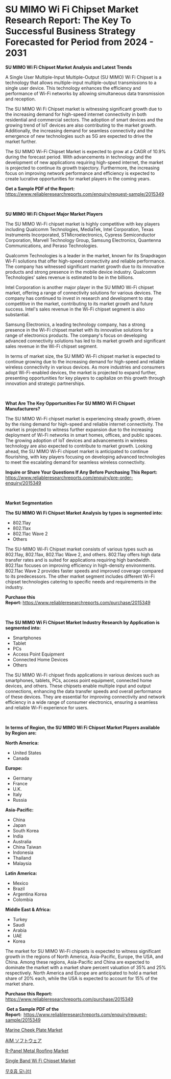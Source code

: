 <p><h1>SU MIMO Wi Fi Chipset Market Research Report: The Key To Successful Business Strategy Forecasted for Period from 2024 - 2031</h1></p><p><strong>SU MIMO Wi Fi Chipset Market Analysis and Latest Trends</strong></p>
<p><p>A Single User Multiple-Input Multiple-Output (SU MIMO) Wi Fi Chipset is a technology that allows multiple-input multiple-output transmissions to a single user device. This technology enhances the efficiency and performance of Wi-Fi networks by allowing simultaneous data transmission and reception.</p><p>The SU MIMO Wi Fi Chipset market is witnessing significant growth due to the increasing demand for high-speed internet connectivity in both residential and commercial sectors. The adoption of smart devices and the growing trend of IoT devices are also contributing to the market growth. Additionally, the increasing demand for seamless connectivity and the emergence of new technologies such as 5G are expected to drive the market further.</p><p>The SU MIMO Wi-Fi Chipset Market is expected to grow at a CAGR of 10.9% during the forecast period. With advancements in technology and the development of new applications requiring high-speed internet, the market is projected to continue its growth trajectory. Furthermore, the increasing focus on improving network performance and efficiency is expected to create lucrative opportunities for market players in the coming years.</p></p>
<p><strong>Get a Sample PDF of the Report:&nbsp;</strong> <a href="https://www.reliableresearchreports.com/enquiry/request-sample/2015349">https://www.reliableresearchreports.com/enquiry/request-sample/2015349</a></p>
<p>&nbsp;</p>
<p><strong>SU MIMO Wi Fi Chipset Major Market Players</strong></p>
<p><p>The SU MIMO Wi-Fi chipset market is highly competitive with key players including Qualcomm Technologies, MediaTek, Intel Corporation, Texas Instruments Incorporated, STMicroelectronics, Cypress Semiconductor Corporation, Marvell Technology Group, Samsung Electronics, Quantenna Communications, and Peraso Technologies. </p><p>Qualcomm Technologies is a leader in the market, known for its Snapdragon Wi-Fi solutions that offer high-speed connectivity and reliable performance. The company has witnessed significant market growth due to its innovative products and strong presence in the mobile device industry. Qualcomm Technologies’ sales revenue is estimated to be in the billions.</p><p>Intel Corporation is another major player in the SU MIMO Wi-Fi chipset market, offering a range of connectivity solutions for various devices. The company has continued to invest in research and development to stay competitive in the market, contributing to its market growth and future success. Intel's sales revenue in the Wi-Fi chipset segment is also substantial.</p><p>Samsung Electronics, a leading technology company, has a strong presence in the Wi-Fi chipset market with its innovative solutions for a range of electronics products. The company's focus on developing advanced connectivity solutions has led to its market growth and significant sales revenue in the Wi-Fi chipset segment.</p><p>In terms of market size, the SU MIMO Wi-Fi chipset market is expected to continue growing due to the increasing demand for high-speed and reliable wireless connectivity in various devices. As more industries and consumers adopt Wi-Fi-enabled devices, the market is projected to expand further, presenting opportunities for key players to capitalize on this growth through innovation and strategic partnerships.</p></p>
<p>&nbsp;</p>
<p><strong>What Are The Key Opportunities For SU MIMO Wi Fi Chipset Manufacturers?</strong></p>
<p><p>The SU MIMO Wi-Fi chipset market is experiencing steady growth, driven by the rising demand for high-speed and reliable internet connectivity. The market is projected to witness further expansion due to the increasing deployment of Wi-Fi networks in smart homes, offices, and public spaces. The growing adoption of IoT devices and advancements in wireless technology are also expected to contribute to market growth. Looking ahead, the SU MIMO Wi-Fi chipset market is anticipated to continue flourishing, with key players focusing on developing advanced technologies to meet the escalating demand for seamless wireless connectivity.</p></p>
<p><strong>Inquire or Share Your Questions If Any Before Purchasing This Report:</strong> <a href="https://www.reliableresearchreports.com/enquiry/pre-order-enquiry/2015349">https://www.reliableresearchreports.com/enquiry/pre-order-enquiry/2015349</a></p>
<p>&nbsp;</p>
<p><strong>Market Segmentation</strong></p>
<p><strong>The SU MIMO Wi Fi Chipset Market Analysis by types is segmented into:</strong></p>
<p><ul><li>802.11ay</li><li>802.11ax</li><li>802.11ac Wave 2</li><li>Others</li></ul></p>
<p><p>The SU-MIMO Wi-Fi Chipset market consists of various types such as 802.11ay, 802.11ax, 802.11ac Wave 2, and others. 802.11ay offers high data transfer rates and is suited for applications requiring high bandwidth. 802.11ax focuses on improving efficiency in high-density environments. 802.11ac Wave 2 provides faster speeds and improved coverage compared to its predecessors. The other market segment includes different Wi-Fi chipset technologies catering to specific needs and requirements in the industry.</p></p>
<p><strong>Purchase this Report:&nbsp;</strong><a href="https://www.reliableresearchreports.com/purchase/2015349">https://www.reliableresearchreports.com/purchase/2015349</a></p>
<p>&nbsp;</p>
<p><strong>The SU MIMO Wi Fi Chipset Market Industry Research by Application is segmented into:</strong></p>
<p><ul><li>Smartphones</li><li>Tablet</li><li>PCs</li><li>Access Point Equipment</li><li>Connected Home Devices</li><li>Others</li></ul></p>
<p><p>The SU MIMO Wi-Fi chipset finds applications in various devices such as smartphones, tablets, PCs, access point equipment, connected home devices, and others. These chipsets enable multiple input and output connections, enhancing the data transfer speeds and overall performance of these devices. They are essential for improving connectivity and network efficiency in a wide range of consumer electronics, ensuring a seamless and reliable Wi-Fi experience for users.</p></p>
<p>&nbsp;</p>
<p><strong>In terms of Region, the SU MIMO Wi Fi Chipset Market Players available by Region are:</strong></p>
<p>
    <p> <strong> North America: </strong>
        <ul>
            <li>United States</li>
            <li>Canada</li>
        </ul>
        </p> 
    <p> <strong> Europe: </strong>
        <ul>
            <li>Germany</li>
            <li>France</li>
            <li>U.K.</li>
            <li>Italy</li>
            <li>Russia</li>
        </ul>
        </p> 
    <p> <strong> Asia-Pacific: </strong>
        <ul>
            <li>China</li>
            <li>Japan</li>
            <li>South Korea</li>
            <li>India</li>
            <li>Australia</li>
            <li>China Taiwan</li>
            <li>Indonesia</li>
            <li>Thailand</li>
            <li>Malaysia</li>
        </ul>
        </p> 
    <p> <strong> Latin America: </strong>
        <ul>
            <li>Mexico</li>
            <li>Brazil</li>
            <li>Argentina Korea</li>
            <li>Colombia</li>
        </ul>
        </p> 
    <p> <strong> Middle East & Africa: </strong>
        <ul>
            <li>Turkey</li>
            <li>Saudi</li>
            <li>Arabia</li>
            <li>UAE</li>
            <li>Korea</li>
        </ul>
    </p>
    </p>
<p><p>The market for SU MIMO Wi-Fi chipsets is expected to witness significant growth in the regions of North America, Asia-Pacific, Europe, the USA, and China. Among these regions, Asia-Pacific and China are expected to dominate the market with a market share percent valuation of 35% and 25% respectively. North America and Europe are anticipated to hold a market share of 20% each, while the USA is expected to account for 15% of the market share.</p></p>
<p><strong>Purchase this Report: </strong><a href="https://www.reliableresearchreports.com/purchase/2015349">https://www.reliableresearchreports.com/purchase/2015349</a></p>
<p>&nbsp;<strong>Get a Sample PDF of the Report:&nbsp;&nbsp;</strong><a href="https://www.reliableresearchreports.com/enquiry/request-sample/2015349">https://www.reliableresearchreports.com/enquiry/request-sample/2015349</a></p>
<p><strong></strong></p>
<p><p><a href="https://issuu.com/reportprime-2/docs/marine-cheek-plate-market-size-2030.pptx">Marine Cheek Plate Market</a></p><p><a href="https://github.com/xemfu2379520/Market-Research-Report-List-1/blob/main/2133420185817.md">AIM ソフトウェア</a></p><p><a href="https://boundless-drawbridge-702.notion.site/R-Panel-Metal-Roofing-Market-Size-and-Examines-its-Market-Scope-with-a-Primary-Focus-on-Growth-Opp-4deb02d074784443971e498aa0c56183">R-Panel Metal Roofing Market</a></p><p><a href="https://github.com/fiixsa/Market-Research-Report-List-1/blob/main/single-band-wi-fi-chipset-market.md">Single Band Wi Fi Chipset Market</a></p><p><a href="https://github.com/khytkeqagplkzqvh/Market-Research-Report-List-1/blob/main/8231929185813.md">무호흡 모니터</a></p></p>
